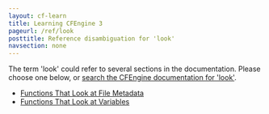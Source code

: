 ```yaml
---
layout: cf-learn
title: Learning CFEngine 3
pageurl: /ref/look
posttitle: Reference disambiguation for 'look'
navsection: none
---
```


The term 'look' could refer to several sections in the documentation. Please choose one below, or
[search the CFEngine documentation for 'look'](http://cfengine.com/docs/3.5/search.html?q=look).

- [Functions That Look at File Metadata](http://cfengine.com/docs/3.5/reference-functions.html#functions-that-look-at-file-metadata)
- [Functions That Look at Variables](http://cfengine.com/docs/3.5/reference-functions.html#functions-that-look-at-variables)
